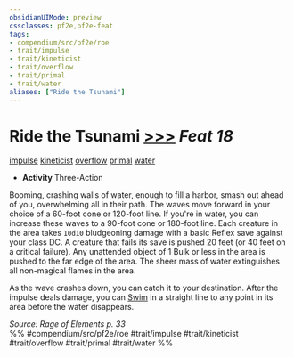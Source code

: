 ```yaml
---
obsidianUIMode: preview
cssclasses: pf2e,pf2e-feat
tags:
- compendium/src/pf2e/roe
- trait/impulse
- trait/kineticist
- trait/overflow
- trait/primal
- trait/water
aliases: ["Ride the Tsunami"]
---
```

# Ride the Tsunami  [>>>](rules/core-rulebook/chapter-9-playing-the-game.md#Actions "Three-Action") *Feat 18*  
[impulse](rules/traits/impulse-roe.md "Impulse Action & Ability Trait")  [kineticist](rules/traits/kineticist-roe.md "Kineticist Class Trait")  [overflow](rules/traits/overflow-roe.md "Overflow Action & Ability Trait")  [primal](rules/traits/primal.md "Primal Tradition Trait")  [water](rules/traits/water.md "Water Energy & Element Trait")  

- **Activity** Three-Action

Booming, crashing walls of water, enough to fill a harbor, smash out ahead of you, overwhelming all in their path. The waves move forward in your choice of a 60-foot cone or 120-foot line. If you're in water, you can increase these waves to a 90-foot cone or 180-foot line. Each creature in the area takes `10d10` bludgeoning damage with a basic Reflex save against your class DC. A creature that fails its save is pushed 20 feet (or 40 feet on a critical failure). Any unattended object of 1 Bulk or less in the area is pushed to the far edge of the area. The sheer mass of water extinguishes all non-magical flames in the area.

As the wave crashes down, you can catch it to your destination. After the impulse deals damage, you can [Swim](rules/actions/swim.md) in a straight line to any point in its area before the water disappears.

*Source: Rage of Elements p. 33*  
%% #compendium/src/pf2e/roe #trait/impulse #trait/kineticist #trait/overflow #trait/primal #trait/water %%